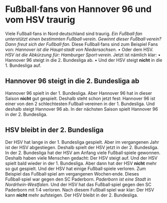 # Fußball·fans von Hannover 96 und vom HSV traurig

Viele Fußball·fans in Nord·deutschland sind traurig. 
*Ein Fußball·fan unterstützt einen bestimmten Fußball·verein.* 
*Gewinnt dieser Fußball·verein?* 
*Dann freut sich der Fußball·fan.* Diese Fußball·fans sind zum Beispiel Fans von: 
*Hannover ist die Haupt·stadt von Niedersachsen.* • Oder dem HSV. 
*HSV ist die Abkürzung für: Hamburger Sport·verein.* Jetzt ist nämlich klar: • Hannover 96 steigt in die 2. Bundesliga ab. • Und der HSV steigt **nicht** in die 1. Bundesliga auf. 

## Hannover 96 steigt in die 2. Bundesliga ab
Hannover 96 spielt in der 1. Bundesliga. Aber Hannover 96 hat in dieser Saison **nicht** gut gespielt. Deshalb steht schon jetzt fest: Hannover 96 ist einer von den 2 schlechtesten Fußball·vereinen in der 1. Bundesliga. Und deshalb steigt Hannover 96 ab. In der nächsten Saison spielt Hannover 96 in der 2. Bundesliga. 

## HSV bleibt in der 2. Bundesliga
Der HSV hat lange in der 1. Bundesliga gespielt. Aber im vergangenen Jahr ist der HSV abgestiegen. Deshalb spielt der HSV jetzt in der 2. Bundesliga. In der 2. Bundesliga hat der HSV am Anfang viele Fußball·spiele gewonnen. Deshalb haben viele Menschen gedacht: Der HSV steigt auf. Und der HSV spielt bald wieder in der 1. Bundesliga. Aber dann hat der HSV **nicht** mehr so gut gespielt. Und der HSV hat einige Fußball·spiele verloren. Zum Beispiel das Fußball·spiel am vergangenen Wochen·ende. Dieses Fußball·spiel war gegen den SC Paderborn. 
*Paderborn ist eine Stadt in Nordrhein-Westfalen.* Und der HSV hat das Fußball·spiel gegen den SC Paderborn mit 1:4 verloren. Nach diesem Fußball·spiel war klar: Der HSV kann **nicht** mehr aufsteigen. Der HSV bleibt in der 2. Bundesliga. 
